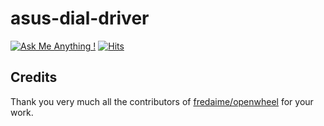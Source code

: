 # asus-dial-driver

[![Ask Me Anything !](https://img.shields.io/badge/Ask%20about-anything-1abc9c.svg)](https://github.com/asus-linux-drivers/asus-screenpad-driver/issues/new/choose)
[![Hits](https://hits.seeyoufarm.com/api/count/incr/badge.svg?url=https%3A%2F%2Fgithub.com%2Fasus-linux-drivers%2Fasus-screenpad-driver&count_bg=%2379C83D&title_bg=%23555555&icon=&icon_color=%23E7E7E7&title=hits&edge_flat=false)](https://hits.seeyoufarm.com)        

## Credits

Thank you very much all the contributors of [fredaime/openwheel](https://github.com/fredaime/openwheel) for your work.
